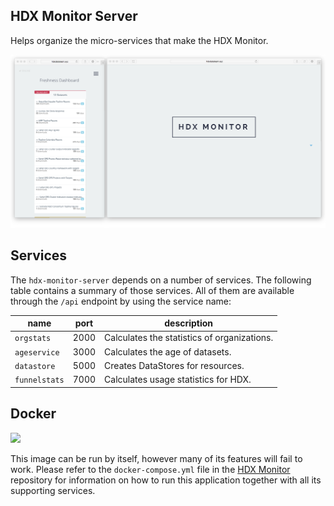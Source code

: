 ## HDX Monitor Server
Helps organize the micro-services that make the HDX Monitor.

![Screengrab v.0.1.0](screengrab.png)

## Services
The `hdx-monitor-server` depends on a number of services. The following table contains a summary of those services. All of them are available through the `/api` endpoint by using the service name:

| name           | port | description                                 |
|----------------|------|---------------------------------------------|
| `orgstats`     | 2000 | Calculates the statistics of organizations. |
| `ageservice`   | 3000 | Calculates the age of datasets.             |
| `datastore`    | 5000 | Creates DataStores for resources.           |
| `funnelstats`  | 7000 | Calculates usage statistics for HDX.        |

## Docker
[![](https://badge.imagelayers.io/luiscape/hdx-monitor-server:latest.svg)](https://imagelayers.io/?images=luiscape/hdx-monitor-server:latest 'Get your own badge on imagelayers.io')

This image can be run by itself, however many of its features will fail to work. Please refer to the `docker-compose.yml` file in the [HDX Monitor](https://github.com/luiscape/hdx-monitor) repository for information on how to run this application together with all its supporting services.
